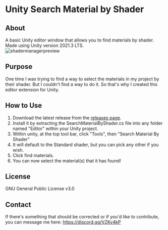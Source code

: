 # Unity Search Material by Shader  
## About  
A basic Unity editor window that allows you to find materials by shader. Made using Unity version 2021.3 LTS.  
![shadermanagerpreview](https://user-images.githubusercontent.com/37534421/225279210-10167a51-5fff-408c-973e-1e1c7acaef68.png)

## Purpose  
One time I was trying to find a way to select the materials in my project by their shader. But I couldn't find a way to do it. So that's why I created this editor extension for Unity.  

## How to Use  
1. Download the latest release from the [releases page](https://github.com/JakeCarterDPM/unity-search-material-by-shader/releases).
2. Install it by extracting the SearchMaterialByShader.cs file into any folder named "Editor" within your Unity project.
2. Within unity, at the top tool bar, click "Tools", then "Search Material By Shader"
3. It will default to the Standard shader, but you can pick any other if you wish.
4. Click find materials.
5. You can now select the material(s) that it has found!

## License  
GNU General Public License v3.0  

## Contact   
If there's something that should be corrected or if you'd like to contribute, you can message me here: https://discord.gg/VZKv4kP  
